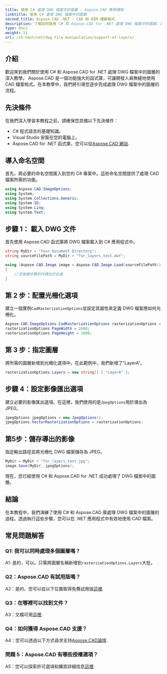 ```yaml
---
title: 使用 C# 處理 DWG 檔案中的圖層 - Aspose.CAD 教學課程
linktitle: 使用 C# 處理 DWG 檔案中的圖層
second_title: Aspose.CAD .NET - CAD 和 BIM 檔案格式
description: 了解如何使用 C# 和 Aspose.CAD for .NET 處理 DWG 檔案中的圖層。高效 CAD 檔案操作的逐步指南。
type: docs
weight: 11
url: /zh-hant/net/dwg-file-manipulation/support-of-layers/
---
```

## 介紹

歡迎來到我們關於使用 C# 和 Aspose.CAD for .NET 處理 DWG 檔案中的圖層的深入教學。 Aspose.CAD 是一個功能強大的函式庫，可讓開發人員無縫地使用 CAD 檔案格式。在本教學中，我們將引導您逐步完成處理 DWG 檔案中的圖層的流程。

## 先決條件

在我們深入學習本教程之前，請確保您具備以下先決條件：

- C# 程式語言的基礎知識。
- Visual Studio 安裝在您的電腦上。
-  Aspose.CAD for .NET 函式庫，您可以從[Aspose.CAD 網站](https://releases.aspose.com/cad/net/).

## 導入命名空間

首先，將必要的命名空間匯入到您的 C# 專案中。這些命名空間提供了處理 CAD 檔案所需的功能。

```csharp
using Aspose.CAD.ImageOptions;
using System;
using System.Collections.Generic;
using System.IO;
using System.Linq;
using System.Text;
```

## 步驟 1： 載入 DWG 文件

首先使用 Aspose.CAD 函式庫將 DWG 檔案載入到 C# 應用程式中。

```csharp
string MyDir = "Your Document Directory";
string sourceFilePath = MyDir + "for_layers_test.dwf";

using (Aspose.CAD.Image image = Aspose.CAD.Image.Load(sourceFilePath))
{
    //您後續步驟的代碼位於此處
}
```

## 第 2 步：配置光柵化選項

建立一個實例`CadRasterizationOptions`並設定其屬性來定義 DWG 檔案應如何光柵化。

```csharp
Aspose.CAD.ImageOptions.CadRasterizationOptions rasterizationOptions = new Aspose.CAD.ImageOptions.CadRasterizationOptions();
rasterizationOptions.PageWidth = 1600;
rasterizationOptions.PageHeight = 1600;
```

## 第 3 步：指定圖層

將所需的圖層新增到光柵化選項中。在此範例中，我們新增了“LayerA”。

```csharp
rasterizationOptions.Layers = new string[] { "LayerA" };
```

## 步驟 4：設定影像匯出選項

建立必要的影像匯出選項。在這裡，我們使用的是`JpegOptions`用於導出為 JPEG。

```csharp
JpegOptions jpegOptions = new JpegOptions();
jpegOptions.VectorRasterizationOptions = rasterizationOptions;
```

## 第5步：儲存導出的影像

指定輸出路徑並將光柵化 DWG 檔案儲存為 JPEG。

```csharp
MyDir = MyDir + "for_layers_test.jpg";
image.Save(MyDir, jpegOptions);
```

現在，您已經使用 C# 和 Aspose.CAD for .NET 成功處理了 DWG 檔案中的圖層。

## 結論

在本教程中，我們演練了使用 C# 和 Aspose.CAD 庫處理 DWG 檔案中的圖層的過程。透過執行這些步驟，您可以在 .NET 應用程式中有效地使用 CAD 檔案。

## 常見問題解答

### Q1: 我可以同時處理多個圖層嗎？

 A1: 是的，可以。只需將圖層名稱新增到`rasterizationOptions.Layers`大批。

### Q2：Aspose.CAD 有試用版嗎？

 A2：是的，您可以從以下位置取得免費試用版[這裡](https://releases.aspose.com/).

### Q3：在哪裡可以找到文件？

 A3：文檔可用[這裡](https://reference.aspose.com/cad/net/).

### Q4：如何獲得 Aspose.CAD 支援？

A4：您可以透過以下方式尋求支持[Aspose.CAD論壇](https://forum.aspose.com/c/cad/19).

### 問題 5：Aspose.CAD 有哪些授權選項？

 A5：您可以探索許可選項和購買詳細信息[這裡](https://purchase.aspose.com/buy).